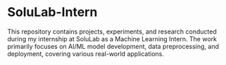 # SoluLab-Intern

This repository contains projects, experiments, and research conducted during my internship at SoluLab as a Machine Learning Intern. The work primarily focuses on AI/ML model development, data preprocessing, and deployment, covering various real-world applications.
